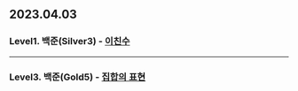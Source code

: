 ## 2023.04.03

### Level1. 백준(Silver3) - [이친수](https://www.acmicpc.net/problem/2193)

---

### Level3. 백준(Gold5) - [집합의 표현](https://www.acmicpc.net/problem/1717)
